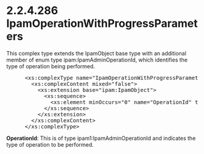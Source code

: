<html dir="LTR" xmlns:mshelp="http://msdn.microsoft.com/mshelp" xmlns:ddue="http://ddue.schemas.microsoft.com/authoring/2003/5" xmlns:xlink="http://www.w3.org/1999/xlink" xmlns:tool="http://www.microsoft.com/tooltip">
 <body>
 <div id="header">
 <h1 class="heading">2.2.4.286 IpamOperationWithProgressParameters</h1>
 </div>
 <div id="mainSection">
 <div id="mainBody">
 <div id="allHistory" class="saveHistory"></div>
 <div id="sectionSection0" class="section" name="collapseableSection">
 

<p>This complex type extends the IpamObject base type with an
additional member of enum type ipam:IpamAdminOperationId, which identifies the
type of operation being performed.</p>

<dl>
<dd>
<div><pre> &lt;xs:complexType name=&quot;IpamOperationWithProgressParameters&quot;&gt;
   &lt;xs:complexContent mixed=&quot;false&quot;&gt;
     &lt;xs:extension base=&quot;ipam:IpamObject&quot;&gt;
       &lt;xs:sequence&gt;
         &lt;xs:element minOccurs=&quot;0&quot; name=&quot;OperationId&quot; type=&quot;ipam1:IpamAdminOperationId&quot; /&gt;
       &lt;/xs:sequence&gt;
     &lt;/xs:extension&gt;
   &lt;/xs:complexContent&gt;
 &lt;/xs:complexType&gt;
</pre></div>
</dd></dl>

<p><b>OperationId</b>: This is of type
ipam1:IpamAdminOperationId and indicates the type of operation to be performed.</p>


 </div>
 </div>
 </div>
 </body>
</html>